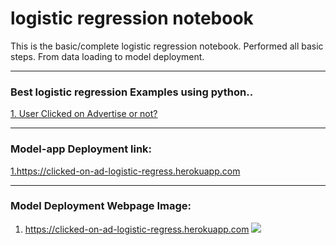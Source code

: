 # logistic regression notebook
 This is the basic/complete logistic regression notebook. Performed all basic steps. From data loading to model deployment.
 ***
### Best logistic regression Examples using python..

<a href="https://github.com/ShrikantUppin/2_logistic-regression-notebook/blob/main/clicked%20on%20Ad%20.ipynb/" target="_blank">1. User Clicked on Advertise or not?</a>
***
### Model-app Deployment link:

<a href="https://clicked-on-ad-logistic-regress.herokuapp.com/" target="_blank">1.https://clicked-on-ad-logistic-regress.herokuapp.com</a>
***
### Model Deployment Webpage Image:

1. https://clicked-on-ad-logistic-regress.herokuapp.com
![](https://github.com/ShrikantUppin/Logistic-Regression-Complete-Notebook/blob/main/streamlit.png?raw=true)

